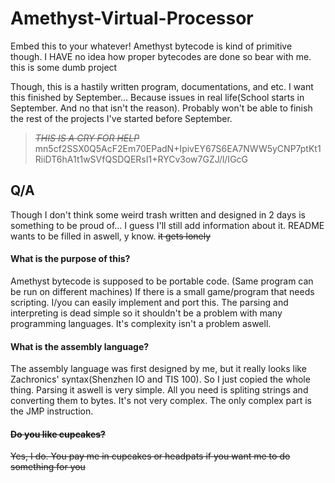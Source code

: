 # Amethyst-Virtual-Processor
Embed this to your whatever! Amethyst bytecode is kind of primitive though. I HAVE no idea how proper bytecodes are done so bear with me. this is some dumb project

Though, this is a hastily written program, documentations, and etc. I want this finished by September... Because issues in real life(School starts in September. And no that isn't the reason). Probably won't be able to finish the rest of the projects I've started before September.

>*~~THIS IS A CRY FOR HELP~~* mn5cf2SSX0Q5AcF2Em70EPadN+IpivEY67S6EA7NWW5yCNP7ptKt1RiiDT6hA1t1wSVfQSDQERsI1+RYCv3ow7GZJ/l/IGcG


## Q/A
Though I don't think some weird trash written and designed in 2 days is something to be proud of... I guess I'll still add information about it. README wants to be filled in aswell, y know. ~~it gets lonely~~
#### What is the purpose of this?
Amethyst bytecode is supposed to be portable code. (Same program can be run on different machines)
If there is a small game/program that needs scripting. I/you can easily implement and port this. The parsing and interpreting is dead simple so it shouldn't be a problem with many programming languages. It's complexity isn't a problem aswell.

#### What is the assembly language?
The assembly language was first designed by me, but it really looks like Zachronics' syntax(Shenzhen IO and TIS 100). So I just copied the whole thing.
Parsing it aswell is very simple. All you need is spliting strings and converting them to bytes. It's not very complex. The only complex part is the JMP instruction.

#### ~~Do you like cupcakes?~~
~~Yes, I do. You pay me in cupcakes or headpats if you want me to do something for you~~
